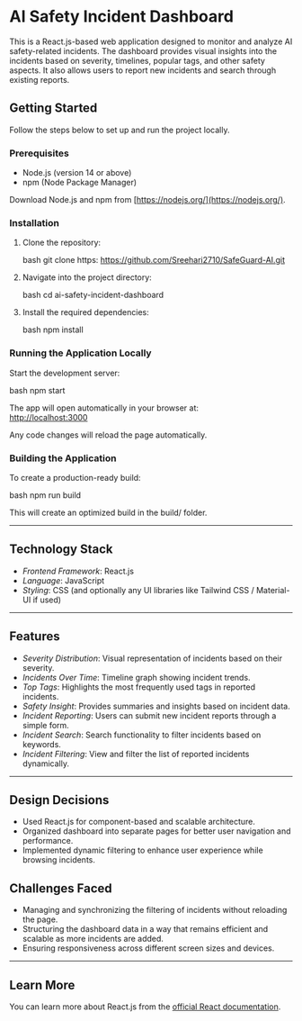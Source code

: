 # AI Safety Incident Dashboard

This is a React.js-based web application designed to monitor and analyze AI safety-related incidents. The dashboard provides visual insights into the incidents based on severity, timelines, popular tags, and other safety aspects. It also allows users to report new incidents and search through existing reports.

## Getting Started

Follow the steps below to set up and run the project locally.

### Prerequisites

- Node.js (version 14 or above)
- npm (Node Package Manager)

Download Node.js and npm from [https://nodejs.org/](https://nodejs.org/).

### Installation

1. Clone the repository:

   bash
   git clone https: https://github.com/Sreehari2710/SafeGuard-AI.git
   

2. Navigate into the project directory:

   bash
   cd ai-safety-incident-dashboard
   

3. Install the required dependencies:

   bash
   npm install
   

### Running the Application Locally

Start the development server:

bash
npm start


The app will open automatically in your browser at:  
[http://localhost:3000](http://localhost:3000)

Any code changes will reload the page automatically.

### Building the Application

To create a production-ready build:

bash
npm run build


This will create an optimized build in the build/ folder.

---

## Technology Stack

- *Frontend Framework*: React.js
- *Language*: JavaScript
- *Styling*: CSS (and optionally any UI libraries like Tailwind CSS / Material-UI if used)

---

## Features

- *Severity Distribution*: Visual representation of incidents based on their severity.
- *Incidents Over Time*: Timeline graph showing incident trends.
- *Top Tags*: Highlights the most frequently used tags in reported incidents.
- *Safety Insight*: Provides summaries and insights based on incident data.
- *Incident Reporting*: Users can submit new incident reports through a simple form.
- *Incident Search*: Search functionality to filter incidents based on keywords.
- *Incident Filtering*: View and filter the list of reported incidents dynamically.

---

## Design Decisions

- Used React.js for component-based and scalable architecture.
- Organized dashboard into separate pages for better user navigation and performance.
- Implemented dynamic filtering to enhance user experience while browsing incidents.

## Challenges Faced

- Managing and synchronizing the filtering of incidents without reloading the page.
- Structuring the dashboard data in a way that remains efficient and scalable as more incidents are added.
- Ensuring responsiveness across different screen sizes and devices.

---

## Learn More

You can learn more about React.js from the [official React documentation](https://reactjs.org/).
